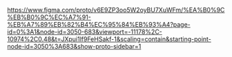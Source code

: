 https://www.figma.com/proto/v6E9ZP3oo5W2oyBU7XuWFm/%EA%B0%9C%EB%B0%9C%EC%A7%91-%EB%A7%89%EB%82%B4%EC%95%84%EB%93%A4?page-id=0%3A1&node-id=3050-683&viewport=-11178%2C-10974%2C0.48&t=JXpui1lf9FeHSakf-1&scaling=contain&starting-point-node-id=3050%3A683&show-proto-sidebar=1
